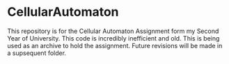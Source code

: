 # CellularAutomaton
This repository is for the Cellular Automaton Assignment form my Second Year of University. This code is incredibly inefficient and old. This is being used as an archive to hold the assignment. Future revisions will be made in a supsequent folder.
